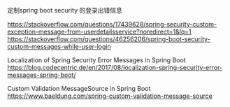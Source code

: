 定制spring boot security 的登录出错信息

https://stackoverflow.com/questions/17439628/spring-security-custom-exception-message-from-userdetailsservice?noredirect=1&lq=1
https://stackoverflow.com/questions/46256206/spring-boot-security-custom-messages-while-user-login


Localization of Spring Security Error Messages in Spring Boot
https://blog.codecentric.de/en/2017/08/localization-spring-security-error-messages-spring-boot/

Custom Validation MessageSource in Spring Boot
https://www.baeldung.com/spring-custom-validation-message-source